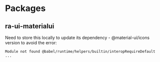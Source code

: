 # Packages

## ra-ui-materialui
  Need to store this locally to update its dependency - @material-ui/icons
  version to avoid the error:

  `Module not found @babel/runtime/helpers/builtin/interopRequireDefault ...`